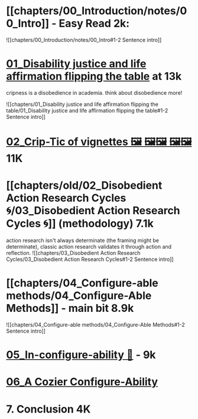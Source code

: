 # [[chapters/00_Introduction/notes/00_Intro]] - Easy Read  2k:
![[chapters/00_Introduction/notes/00_Intro#1-2 Sentence intro]]


# [01_Disability justice and life affirmation flipping the table](chapters/01_Disability%20justice%20and%20life%20affirmation%20flipping%20the%20table/01_Disability%20justice%20and%20life%20affirmation%20flipping%20the%20table.md) at 13k

cripness is a disobedience in academia. think about disobedience more!

![[chapters/01_Disability justice and life affirmation flipping the table/01_Disability justice and life affirmation flipping the table#1-2 Sentence intro]]

# [02_Crip-Tic of vignettes 🖼 🖼🖼  🖼🖼](chapters/02_Crip-Tic%20of%20vignettes/02_Crip-Tic%20of%20vignettes%20🖼%20🖼🖼%20%20🖼🖼.md) 11K

# [[chapters/old/02_Disobedient Action Research Cycles 🌀/03_Disobedient Action Research Cycles 🌀]] (methodology) 7.1k
action research isn't always determinate (the framing might be determinate), 
classic action research validates it through action and reflection.
![[chapters/03_Disobedient Action Research Cycles/03_Disobedient Action Research Cycles#1-2 Sentence intro]]

# [[chapters/04_Configure-able methods/04_Configure-Able Methods]] - main bit 8.9k

![[chapters/04_Configure-able methods/04_Configure-Able Methods#1-2 Sentence intro]]

# [05_In-configure-ability 🦋](../chapters/05_In-configure-ability/05_In-configure-ability%20🦋.md) - 9k

# [06_A Cozier Configure-Ability](chapters/06_A%20Cozier%20Configure-Ability%20☺/06_A%20Cozier%20Configure-Ability.md)


# 7. Conclusion 4K



